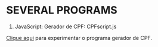 ﻿# SEVERAL PROGRAMS

1. JavaScript: Gerador de CPF: CPFscript.js

<a href="https://joaonunodev.github.io/progs/index.html"> Clique aqui</a> para experimentar o programa gerador de CPF.
